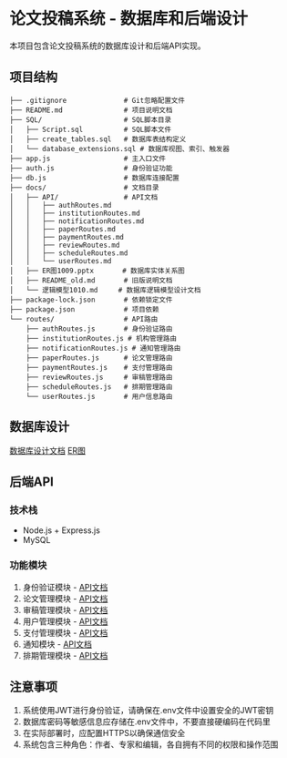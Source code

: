 # 论文投稿系统 - 数据库和后端设计

本项目包含论文投稿系统的数据库设计和后端API实现。

## 项目结构

```
├── .gitignore              # Git忽略配置文件
├── README.md               # 项目说明文档
├── SQL/                    # SQL脚本目录
│   ├── Script.sql          # SQL脚本文件
│   ├── create_tables.sql   # 数据库表结构定义
│   └── database_extensions.sql # 数据库视图、索引、触发器
├── app.js                  # 主入口文件
├── auth.js                 # 身份验证功能
├── db.js                   # 数据库连接配置
├── docs/                   # 文档目录
│   ├── API/                # API文档
│   │   ├── authRoutes.md
│   │   ├── institutionRoutes.md
│   │   ├── notificationRoutes.md
│   │   ├── paperRoutes.md
│   │   ├── paymentRoutes.md
│   │   ├── reviewRoutes.md
│   │   ├── scheduleRoutes.md
│   │   └── userRoutes.md
│   ├── ER图1009.pptx       # 数据库实体关系图
│   ├── README_old.md       # 旧版说明文档
│   └── 逻辑模型1010.md     # 数据库逻辑模型设计文档
├── package-lock.json       # 依赖锁定文件
├── package.json            # 项目依赖
└── routes/                 # API路由
    ├── authRoutes.js       # 身份验证路由
    ├── institutionRoutes.js # 机构管理路由
    ├── notificationRoutes.js # 通知管理路由
    ├── paperRoutes.js      # 论文管理路由
    ├── paymentRoutes.js    # 支付管理路由
    ├── reviewRoutes.js     # 审稿管理路由
    ├── scheduleRoutes.js   # 排期管理路由
    └── userRoutes.js       # 用户信息路由
```

## 数据库设计
[数据库设计文档](./docs/逻辑模型1010.md)
[ER图](./docs/ER图1009.pptx)

## 后端API

### 技术栈
- Node.js + Express.js
- MySQL

### 功能模块
1. 身份验证模块 - [API文档](./docs/API/authRoutes.md)
2. 论文管理模块 - [API文档](./docs/API/paperRoutes.md)
3. 审稿管理模块 - [API文档](./docs/API/reviewRoutes.md)
4. 用户管理模块 - [API文档](./docs/API/userRoutes.md)
5. 支付管理模块 - [API文档](./docs/API/paymentRoutes.md)
6. 通知模块 - [API文档](./docs/API/notificationRoutes.md)
7. 排期管理模块 - [API文档](./docs/API/scheduleRoutes.md)

## 注意事项

1. 系统使用JWT进行身份验证，请确保在.env文件中设置安全的JWT密钥
2. 数据库密码等敏感信息应存储在.env文件中，不要直接硬编码在代码里
3. 在实际部署时，应配置HTTPS以确保通信安全
4. 系统包含三种角色：作者、专家和编辑，各自拥有不同的权限和操作范围
